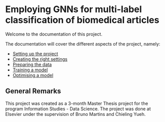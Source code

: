 # Employing GNNs for multi-label classification of biomedical articles
Welcome to the documentation of this project.

The documentation will cover the different aspects of the project, namely:
- [Setting up the project](project_installation.md)
- [Creating the right settings](settings.md)
- [Preparing the data](preparing_data.md)
- [Training a model](training.md)
- [Optimising a model](optimization.md)

## General Remarks
This project was created as a 3-month Master Thesis project for the program Information Studies - Data Science. 
The project was done at Elsevier under the supervision of Bruno Martins and Chieling Yueh. 
